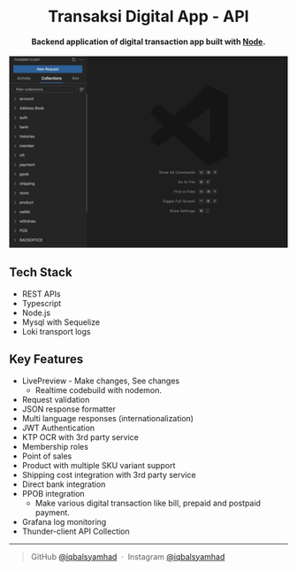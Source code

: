 <h1 align="center">
  <br>
  Transaksi Digital App - API
  <br>
</h1>

<h4 align="center">Backend application of digital transaction app built with <a href="https://nodejs.org/en" target="_blank">Node</a>.</h4>

![screenshot](https://raw.githubusercontent.com/iqbalsyamhad/transaksi-digital-api/master/api-collection.png)

## Tech Stack

* REST APIs
* Typescript
* Node.js
* Mysql with Sequelize
* Loki transport logs
  
## Key Features

* LivePreview - Make changes, See changes
  - Realtime codebuild with nodemon.
* Request validation
* JSON response formatter
* Multi language responses (internationalization)
* JWT Authentication
* KTP OCR with 3rd party service
* Membership roles
* Point of sales
* Product with multiple SKU variant support
* Shipping cost integration with 3rd party service
* Direct bank integration
* PPOB integration
  - Make various digital transaction like bill, prepaid and postpaid payment.
* Grafana log monitoring
* Thunder-client API Collection

---

> GitHub [@iqbalsyamhad](https://github.com/iqbalsyamhad) &nbsp;&middot;&nbsp;
> Instagram [@iqbalsyamhad](https://www.instagram.com/iqbalsyamhad)